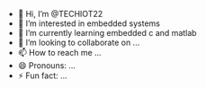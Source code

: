 - 👋 Hi, I’m @TECHIOT22
- 👀 I’m interested in embedded systems
- 🌱 I’m currently learning embedded c and matlab
- 💞️ I’m looking to collaborate on ...
- 📫 How to reach me ...
- 😄 Pronouns: ...
- ⚡ Fun fact: ...

<!---
TECHIOT22/TECHIOT22 is a ✨ special ✨ repository because its `README.md` (this file) appears on your GitHub profile.
You can click the Preview link to take a look at your changes.
--->
